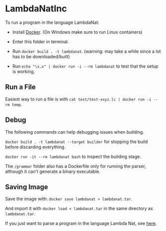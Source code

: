 # LambdaNatInc

To run a program in the language LambdaNat:

- Install [Docker](https://docs.docker.com/install/). (On Windows make sure to run Linux containers)

- Enter this folder in terminal.

- Run `docker build . -t lambdanat`. (warning: may take a while since a lot has to be downloaded/built)

- Run `echo "\x.x" | docker run -i --rm lambdanat` to test that the setup is working.

## Run a File

Easiest way to run a file is with `cat test/test-xxyz.lc | docker run -i --rm temp`.

## Debug

The following commands can help debugging issues when building.

`docker build . -t lambdanat --target builder` for stopping the build before discarding everything.

`docker run -it --rm lambdanat bash` to inspect the building stage.

The `/grammar` folder also has a Dockerfile only for running the parser, although it can't generate a binary executable.

## Saving Image

Save the image with: `docker save lambdanat > lambdanat.tar`.

And import it with `docker load < lambdanat.tar` in the same directory as `lambdanat.tar`.

If you just want to parse a program in the language Lambda Nat, see [here](https://github.com/alexhkurz/programming-languages-2019/tree/master/Lambda-Calculus/LambdaNat/grammar#readme).
